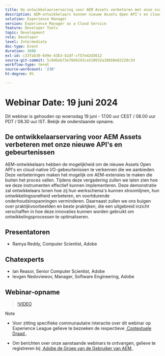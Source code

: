 ```yaml
---
title: De ontwikkelaarservaring voor AEM Assets verbeteren met onze nieuwe API's en gebeurtenissen
description: AEM-ontwikkelaars kunnen nieuwe Assets Open API's en cloud-native I/O-gebeurtenissen verkennen om AEM-extensies te maken die buiten het proces vallen, workflows te stroomlijnen, de ontwikkelingssnelheid te verhogen en het onderhoud te verminderen, met praktijkvoorbeelden en best practices gedemonstreerd.
solution: Experience Manager
version: Experience Manager as a Cloud Service
feature: Developer Tools
topic: Development
role: Developer
level: Intermediate
doc-type: Event
duration: 3600
exl-id: c33fab30-649e-43b3-b1df-cf57e42d3612
source-git-commit: 5c946ab73e78d4243ca310032a10bb8e82228c3d
workflow-type: tm+mt
source-wordcount: '230'
ht-degree: 0%

---
```


# Webinar Date: 19 juni 2024

Dit webinar is gehouden op woensdag 19 juni - 17.00 uur CEST / 08.00 uur PDT / 08.30 uur IST. Bekijk de onderstaande opname.

## De ontwikkelaarservaring voor AEM Assets verbeteren met onze nieuwe API&#39;s en gebeurtenissen

AEM-ontwikkelaars hebben de mogelijkheid om de nieuwe Assets Open API&#39;s en cloud-native I/O-gebeurtenissen te verkennen die we aanbieden. Deze verbeteringen maken het mogelijk om AEM-extensies te maken die buiten het proces vallen. Tijdens deze vergadering zullen we laten zien hoe we deze instrumenten effectief kunnen implementeren. Deze demonstratie zal ontwikkelaars tonen hoe zij hun werkschema&#39;s kunnen stroomlijnen, hun ontwikkelingssnelheid verbeteren, en voortdurende onderhoudsinspanningen verminderen. Daarnaast zullen we ons buigen over praktijkvoorbeelden en beste praktijken, die een uitgebreid inzicht verschaffen in hoe deze innovaties kunnen worden gebruikt om ontwikkelingsprocessen te optimaliseren.

## Presentatoren

* Ramya Reddy, Computer Scientist, Adobe

## Chatexperts

* Ian Reasor, Senior Computer Scientist, Adobe
* Ievgen Nedoviewov, Manager, Software Engineering, Adobe

## Webinar-opname

>[!VIDEO](https://video.tv.adobe.com/v/3430198)

>[!NOTE]
> 
>* Voor zitting specifieke communautaire interactie over dit webinar op Experience League gelieve te bezoeken de respectieve [&#x200B; Contextuele Draad &#x200B;](https://adobe.ly/3UQXwFO).
>
>* Om berichten over onze aanstaande webinars te ontvangen, gelieve te registreren bij [&#x200B; Adobe de Groep van de Gebruiker van AEM &#x200B;](https://aem-augs.adobe.com/).
